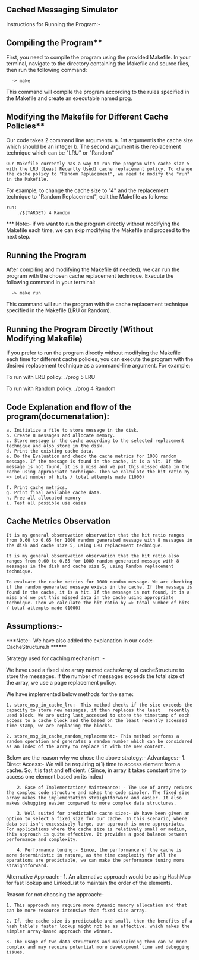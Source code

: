 ## Cached Messaging Simulator


Instructions for Running the Program:-

## Compiling the Program**

First, you need to compile the program using the provided Makefile. In your terminal, navigate to the directory containing the Makefile and source files, then run the following command:

      -> make
   
This command will compile the program according to the rules specified in the Makefile and create an executable named prog.

## Modifying the Makefile for Different Cache Policies**

Our code takes 2 command line arguments. 
    a. 1st argumentis the cache size which should be an integer
    b. The second argument is the replacement technique which can be "LRU" or "Random" 
    
    Our Makefile currently has a way to run the program with cache size 5 with the LRU (Least Recently Used) cache replacement policy. To change the cache policy to "Random Replacement", we need to modify the "run" in the Makefile.

For example, to change the cache size to "4" and the replacement technique to "Random Replacement", edit the Makefile as follows:
    
    run:
	    ./$(TARGET) 4 Random

*** Note:- if we want to run the program directly without modifying the Makefile each time, we can skip modifying the Makefile and proceed to the next step.


## Running the Program

After compiling and modifying the Makefile (if needed), we can run the program with the chosen cache replacement technique. Execute the following command in your terminal:

      -> make run
      
This command will run the program with the cache replacement technique specified in the Makefile (LRU or Random).

## Running the Program Directly (Without Modifying Makefile)

If you prefer to run the program directly without modifying the Makefile each time for different cache policies, you can execute the program with the desired replacement technique as a command-line argument. For example:

To run with LRU policy:
        ./prog 5 LRU

To run with Random policy:
        ./prog 4 Random



## Code Explanation and flow of the program(documenatation):

    a. Initialize a file to store message in the disk.
    b. Create 8 messages and allocate memory.
    c. Store message in the cache according to the selected replacement technique and also store in the disk.
    d. Print the existing cache data.
    e. Do the Evaluation and check the cache metrics for 1000 random message. If the message is found in the cache, it is a hit. If the message is not found, it is a miss and we put this missed data in the cache using appropriate technique. Then we calculate the hit ratio by => total number of hits / total attempts made (1000)
    
    f. Print cache metrics.
    g. Print final available cache data.
    h. Free all allocated memory
    i. Test all possible use cases
    
    
## Cache Metrics Observation
    
    It is my general obserevation observation that the hit ratio ranges from 0.60 to 0.65 for 1000 random generated message with 8 messages in the disk and cache size 5, using LRU replacement technique.
    
    It is my general obserevation observation that the hit ratio also ranges from 0.60 to 0.65 for 1000 random generated message with 8 messages in the disk and cache size 5, using Random replacement technique.
    
    To evaluate the cache metrics for 1000 random message. We are checking if the random generated message exists in the cache. If the message is found in the cache, it is a hit. If the message is not found, it is a miss and we put this missed data in the cache using appropriate technique. Then we calculate the hit ratio by => total number of hits / total attempts made (1000)



## Assumptions:-

***Note:- We have also added the explanation in our code:- CacheStructure.h ******

Strategy used for caching mechanism: -
 
We have used a fixed size array named cacheArray of cacheStructure to store the messages. If the number of messages exceeds the total size of the array, we use a page replacement policy.

We have implemented below methods for the same:

    1. store_msg_in_cache_lru:- This method checks if the size exceeds the capacity to store new messages, it then replaces the least   recently used block. We are using last_accessed to store the timestamp of each access to a cache block and the based on the least recently accessed time stamp, we are replacing the blocks.
    
    2. store_msg_in_cache_random_replacement:- This method performs a random operation and generates a random number which can be considered as an index of the array to replace it with the new content.
    
    
Below are the reason why we chose the above strategy:-
    Advantages:-
        1. Direct Access:- We will be requiring o(1) time to access element from a cache. So, it is fast and efficient. ( Since, in array it takes constant time to access one element based on its index)
        
        2. Ease of Implementation/ Maintenance: - The use of array reduces the complex code structure and makes the code simpler. The fixed size array makes the implementation straightforward and easier. It also makes debugging easier compared to more complex data structures.

        3. Well suited for predictable cache size:- We have been given an option to select a fixed size for our cache. In this scenario, where data set isn't excessively large, our approach is more appropriate. For applications where the cache size is relatively small or medium, this approach is quite effective. It provides a good balance between performance and complexity.

        4. Performance tuning:- Since, the performance of the cache is more deterministic in nature, as the time complexity for all the operations are predictable, we can make the performance tuning more straightforward.
 
 
Alternative Approach:-
    1. An alternative approach would be using HashMap for fast lookup and LinkedList to maintain the order of the elements.

Reason for not choosing the approach:-

    1. This approach may require more dynamic memory allocation and that can be more resource intensive than fixed size array.

    2. If, the cache size is predictable and small, then the benefits of a hash table's faster lookup might not be as effective, which makes the simpler array-based approach the winner.

    3. The usage of two data structures and maintaining them can be more complex and may require potential more development time and debugging issues.


 

 
 




